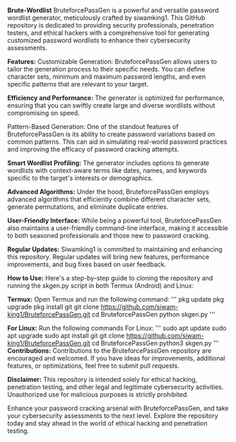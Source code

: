 **Brute-Wordlist**
BruteforcePassGen is a powerful and versatile password wordlist generator, meticulously crafted by siwamking1. This GitHub repository is dedicated to providing security professionals, penetration testers, and ethical hackers with a comprehensive tool for generating customized password wordlists to enhance their cybersecurity assessments.

**Features:**
Customizable Generation: BruteforcePassGen allows users to tailor the generation process to their specific needs. You can define character sets, minimum and maximum password lengths, and even specific patterns that are relevant to your target.

**Efficiency and Performance:** The generator is optimized for performance, ensuring that you can swiftly create large and diverse wordlists without compromising on speed.

Pattern-Based Generation: One of the standout features of BruteforcePassGen is its ability to create password variations based on common patterns. This can aid in simulating real-world password practices and improving the efficacy of password cracking attempts.

**Smart Wordlist Profiling:** The generator includes options to generate wordlists with context-aware terms like dates, names, and keywords specific to the target's interests or demographics.

**Advanced Algorithms:** Under the hood, BruteforcePassGen employs advanced algorithms that efficiently combine different character sets, generate permutations, and eliminate duplicate entries.

**User-Friendly Interface:** While being a powerful tool, BruteforcePassGen also maintains a user-friendly command-line interface, making it accessible to both seasoned professionals and those new to password cracking.

**Regular Updates:** Siwamking1 is committed to maintaining and enhancing this repository. Regular updates will bring new features, performance improvements, and bug fixes based on user feedback.

**How to Use:**
Here's a step-by-step guide to cloning the repository and running the skgen.py script in both Termux (Android) and Linux:

**Termux:**
Open Termux and run the following command:
'''
pkg update
pkg upgrade
pkg install git
git clone https://github.com/siwam-king1/BruteforcePassGen.git
cd BruteforcePassGen
python skgen.py
'''

**For Linux:**
Run the following commands For Linux:
'''
sudo apt update
sudo apt upgrade
sudo apt install git
git clone https://github.com/siwam-king1/BruteforcePassGen.git
cd BruteforcePassGen
python3 skgen.py
'''
**Contributions:**
Contributions to the BruteforcePassGen repository are encouraged and welcomed. If you have ideas for improvements, additional features, or optimizations, feel free to submit pull requests.

**Disclaimer:**
This repository is intended solely for ethical hacking, penetration testing, and other legal and legitimate cybersecurity activities. Unauthorized use for malicious purposes is strictly prohibited.

Enhance your password cracking arsenal with BruteforcePassGen, and take your cybersecurity assessments to the next level. Explore the repository today and stay ahead in the world of ethical hacking and penetration testing.

